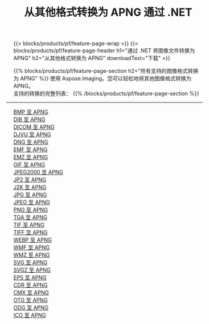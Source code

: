 ﻿---
title: 从其他格式转换为 APNG 通过 .NET 
weight: 3920
url: /zh-hans/net/conversion/to/apng 
lang: zh-hans
langdirlevel: 2
locales: zh-hans,ja,it,ru,de,es,fr,nl,id,lt,pl,pt,vi,tr,ko,zh-hant,ar,hi,th,sv,cs,uk,he
description: 使用 Aspose.Imaging，您可以轻松地将其他格式转换为 APNG
---

{{< blocks/products/pf/feature-page-wrap >}}
{{< blocks/products/pf/feature-page-header h1="通过 .NET 将图像文件转换为 APNG" h2="从其他格式转换为 APNG" downloadText="下载" >}}


{{% blocks/products/pf/feature-page-section  h2="所有支持的图像格式转换为 APNG" %}}
使用 Aspose.Imaging，您可以轻松地将其他图像格式转换为 APNG。
<br/>
支持的转换的完整列表：
{{% /blocks/products/pf/feature-page-section %}}
<div class="container-fluid productfamilypage bg-gray">
    <div class="convertypes bg-gray agp-content section">
        <div class="container">
		<hr style="margin-left:-20px;"/>
		<div class="row other-converters">
		    <div class='col-md-2 other-converter remove-lp remove-rp'><a href="/imaging/zh-hans/net/conversion/bmp-to-apng" >BMP 至 APNG</a></div>
<div class='col-md-2 other-converter remove-lp remove-rp'><a href="/imaging/zh-hans/net/conversion/dib-to-apng" >DIB 至 APNG</a></div>
<div class='col-md-2 other-converter remove-lp remove-rp'><a href="/imaging/zh-hans/net/conversion/dicom-to-apng" >DICOM 至 APNG</a></div>
<div class='col-md-2 other-converter remove-lp remove-rp'><a href="/imaging/zh-hans/net/conversion/djvu-to-apng" >DJVU 至 APNG</a></div>
<div class='col-md-2 other-converter remove-lp remove-rp'><a href="/imaging/zh-hans/net/conversion/dng-to-apng" >DNG 至 APNG</a></div>
<div class='col-md-2 other-converter remove-lp remove-rp'><a href="/imaging/zh-hans/net/conversion/emf-to-apng" >EMF 至 APNG</a></div>
<div class='col-md-2 other-converter remove-lp remove-rp'><a href="/imaging/zh-hans/net/conversion/emz-to-apng" >EMZ 至 APNG</a></div>
<div class='col-md-2 other-converter remove-lp remove-rp'><a href="/imaging/zh-hans/net/conversion/gif-to-apng" >GIF 至 APNG</a></div>
<div class='col-md-2 other-converter remove-lp remove-rp'><a href="/imaging/zh-hans/net/conversion/jpeg2000-to-apng" >JPEG2000 至 APNG</a></div>
<div class='col-md-2 other-converter remove-lp remove-rp'><a href="/imaging/zh-hans/net/conversion/jp2-to-apng" >JP2 至 APNG</a></div>
<div class='col-md-2 other-converter remove-lp remove-rp'><a href="/imaging/zh-hans/net/conversion/j2k-to-apng" >J2K 至 APNG</a></div>
<div class='col-md-2 other-converter remove-lp remove-rp'><a href="/imaging/zh-hans/net/conversion/jpg-to-apng" >JPG 至 APNG</a></div>
<div class='col-md-2 other-converter remove-lp remove-rp'><a href="/imaging/zh-hans/net/conversion/jpeg-to-apng" >JPEG 至 APNG</a></div>
<div class='col-md-2 other-converter remove-lp remove-rp'><a href="/imaging/zh-hans/net/conversion/png-to-apng" >PNG 至 APNG</a></div>
<div class='col-md-2 other-converter remove-lp remove-rp'><a href="/imaging/zh-hans/net/conversion/tga-to-apng" >TGA 至 APNG</a></div>
<div class='col-md-2 other-converter remove-lp remove-rp'><a href="/imaging/zh-hans/net/conversion/tif-to-apng" >TIF 至 APNG</a></div>
<div class='col-md-2 other-converter remove-lp remove-rp'><a href="/imaging/zh-hans/net/conversion/tiff-to-apng" >TIFF 至 APNG</a></div>
<div class='col-md-2 other-converter remove-lp remove-rp'><a href="/imaging/zh-hans/net/conversion/webp-to-apng" >WEBP 至 APNG</a></div>
<div class='col-md-2 other-converter remove-lp remove-rp'><a href="/imaging/zh-hans/net/conversion/wmf-to-apng" >WMF 至 APNG</a></div>
<div class='col-md-2 other-converter remove-lp remove-rp'><a href="/imaging/zh-hans/net/conversion/wmz-to-apng" >WMZ 至 APNG</a></div>
<div class='col-md-2 other-converter remove-lp remove-rp'><a href="/imaging/zh-hans/net/conversion/svg-to-apng" >SVG 至 APNG</a></div>
<div class='col-md-2 other-converter remove-lp remove-rp'><a href="/imaging/zh-hans/net/conversion/svgz-to-apng" >SVGZ 至 APNG</a></div>
<div class='col-md-2 other-converter remove-lp remove-rp'><a href="/imaging/zh-hans/net/conversion/eps-to-apng" >EPS 至 APNG</a></div>
<div class='col-md-2 other-converter remove-lp remove-rp'><a href="/imaging/zh-hans/net/conversion/cdr-to-apng" >CDR 至 APNG</a></div>
<div class='col-md-2 other-converter remove-lp remove-rp'><a href="/imaging/zh-hans/net/conversion/cmx-to-apng" >CMX 至 APNG</a></div>
<div class='col-md-2 other-converter remove-lp remove-rp'><a href="/imaging/zh-hans/net/conversion/otg-to-apng" >OTG 至 APNG</a></div>
<div class='col-md-2 other-converter remove-lp remove-rp'><a href="/imaging/zh-hans/net/conversion/odg-to-apng" >ODG 至 APNG</a></div>
<div class='col-md-2 other-converter remove-lp remove-rp'><a href="/imaging/zh-hans/net/conversion/ico-to-apng" >ICO 至 APNG</a></div>
                </div>
        </div>
    </div>
</div>
<br/>

